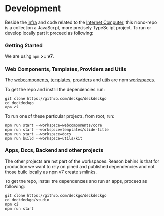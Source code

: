 # Development

Beside the [infra](https://github.com/deckgo/deckdeckgo/tree/main/infra) and code related to the [Internet Computer](https://dfinity.org/), this mono-repo is a collection a JavaScript, more precisely TypeScript project. To run or develop locally part it proceed as following:

### Getting Started

We are using `npm` **>= v7**.

### Web Components, Templates, Providers and Utils

The [webcomponents](https://github.com/deckgo/deckdeckgo/tree/main/webcomponents), [templates](https://github.com/deckgo/deckdeckgo/tree/main/templates), [providers](https://github.com/deckgo/deckdeckgo/tree/main/providers) and [utils](https://github.com/deckgo/deckdeckgo/tree/main/templates) are npm [workspaces](https://docs.npmjs.com/cli/v7/using-npm/workspaces/).

To get the repo and install the dependencies run:

```
git clone https://github.com/deckgo/deckdeckgo
cd deckdeckgo
npm ci
```

To run one of these particular projects, from root, run:

```
npm run start --workspace=webcomponents/core
npm run start --workspace=templates/slide-title
npm run start --workspace=docs
npm run build --workspace=utils/kit
```

### Apps, Docs, Backend and other projects

The other projects are not part of the workspaces. Reason behind is that for production we want to rely on pined and published dependencies and not those build locally as npm v7 create simlinks.

To get the repo, install the dependencies and run an apps, proceed as following:

```
git clone https://github.com/deckgo/deckdeckgo
cd deckdeckgo/studio
npm ci
npm run start
```
